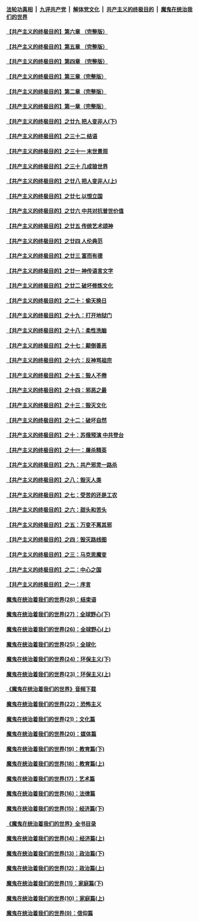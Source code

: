 ####  [法轮功真相](../../../../basic/blob/master/README.md?t=09280852) &nbsp;|&nbsp; [九评共产党](../../../../9ping.md/blob/master/README.md?t=09280852) &nbsp;|&nbsp; [解体党文化](../../../../jtdwh.md/blob/master/README.md?t=09280852)  &nbsp;|&nbsp; [共产主义的终极目的](../../../../gczydzjmd.md/blob/master/README.md?t=09280852) &nbsp;|&nbsp; [魔鬼在统治我们的世界](../../../../mgztzwmdsj.md/blob/master/README.md?t=09280852) 

#### [【共产主义的终极目的】第六章 （完整版）](../pages/nsc422/n11428913.md?t=09280852) 

#### [【共产主义的终极目的】第五章 （完整版）](../pages/nsc422/n11428912.md?t=09280852) 

#### [【共产主义的终极目的】第四章 （完整版）](../pages/nsc422/n11428907.md?t=09280852) 

#### [【共产主义的终极目的】第三章（完整版）](../pages/nsc422/n11428848.md?t=09280852) 

#### [【共产主义的终极目的】第二章（完整版）](../pages/nsc422/n11428831.md?t=09280852) 

#### [【共产主义的终极目的】第一章（完整版）](../pages/nsc422/n11417651.md?t=09280852) 

#### [【共产主义的终极目的】之廿九 把人变非人(下)](../pages/nsc422/n11344140.md?t=09280852) 

#### [【共产主义的终极目的】之三十二 结语](../pages/nsc422/n11360535.md?t=09280852) 

#### [【共产主义的终极目的】之三十一 末世景观](../pages/nsc422/n11351129.md?t=09280852) 

#### [【共产主义的终极目的】之三十 几成狼世界](../pages/nsc422/n11348280.md?t=09280852) 

#### [【共产主义的终极目的】之廿八 把人变非人(上)](../pages/nsc422/n11340492.md?t=09280852) 

#### [【共产主义的终极目的】之廿七 以恨立国](../pages/nsc422/n11336944.md?t=09280852) 

#### [【共产主义的终极目的】之廿六 中共对抗普世价值](../pages/nsc422/n11324785.md?t=09280852) 

#### [【共产主义的终极目的】之廿五 传统艺术颂神](../pages/nsc422/n11296396.md?t=09280852) 

#### [【共产主义的终极目的】之廿四 人伦典范](../pages/nsc422/n11296397.md?t=09280852) 

#### [【共产主义的终极目的】之廿三 富而有德](../pages/nsc422/n11283598.md?t=09280852) 

#### [【共产主义的终极目的】之廿一 神传语言文字](../pages/nsc422/n11263265.md?t=09280852) 

#### [【共产主义的终极目的】之廿二 破坏修炼文化](../pages/nsc422/n11245728.md?t=09280852) 

#### [【共产主义的终极目的】之二十：偷天换日](../pages/nsc422/n11238846.md?t=09280852) 

#### [【共产主义的终极目的】之十九：打开地狱门](../pages/nsc422/n11206376.md?t=09280852) 

#### [【共产主义的终极目的】之十八：柔性洗脑](../pages/nsc422/n11199994.md?t=09280852) 

#### [【共产主义的终极目的】之十七：颠倒善恶](../pages/nsc422/n11179782.md?t=09280852) 

#### [【共产主义的终极目的】之十六：反神骂祖宗](../pages/nsc422/n11166798.md?t=09280852) 

#### [【共产主义的终极目的】之十五：毁人不倦](../pages/nsc422/n11166792.md?t=09280852) 

#### [【共产主义的终极目的】之十四：邪恶之最](../pages/nsc422/n11150249.md?t=09280852) 

#### [【共产主义的终极目的】之十三：毁灭文化](../pages/nsc422/n11135227.md?t=09280852) 

#### [【共产主义的终极目的】之十二：破坏自然](../pages/nsc422/n11135214.md?t=09280852) 

#### [【共产主义的终极目的】之十：苏俄预演 中共登台](../pages/nsc422/n11118424.md?t=09280852) 

#### [【共产主义的终极目的】之十一：屠杀精英](../pages/nsc422/n11118442.md?t=09280852) 

#### [【共产主义的终极目的】之九：共产邪灵一路杀](../pages/nsc422/n11114139.md?t=09280852) 

#### [【共产主义的终极目的】之八：毁灭人类](../pages/nsc422/n11108503.md?t=09280852) 

#### [【共产主义的终极目的】之七：受苦的还是工农](../pages/nsc422/n11101809.md?t=09280852) 

#### [【共产主义的终极目的】之六：甜头和苦头](../pages/nsc422/n11096971.md?t=09280852) 

#### [【共产主义的终极目的】之五：万变不离其邪](../pages/nsc422/n11091285.md?t=09280852) 

#### [【共产主义的终极目的】之四：毁灭路线图](../pages/nsc422/n11086284.md?t=09280852) 

#### [【共产主义的终极目的】之三：马克思魔变](../pages/nsc422/n11061941.md?t=09280852) 

#### [【共产主义的终极目的】之二：中心之国](../pages/nsc422/n11047728.md?t=09280852) 

#### [【共产主义的终极目的】之一：序言](../pages/nsc422/n11086077.md?t=09280852) 

#### [魔鬼在统治着我们的世界(28)：结束语](../pages/nsc422/n10936246.md?t=09280852) 

#### [魔鬼在统治着我们的世界(27)：全球野心(下)](../pages/nsc422/n10928319.md?t=09280852) 

#### [魔鬼在统治着我们的世界(26)：全球野心(上)](../pages/nsc422/n10900318.md?t=09280852) 

#### [魔鬼在统治着我们的世界(25)：全球化](../pages/nsc422/n10788205.md?t=09280852) 

#### [魔鬼在统治着我们的世界(24)：环保主义(下)](../pages/nsc422/n10695307.md?t=09280852) 

#### [魔鬼在统治着我们的世界(23)：环保主义(上)](../pages/nsc422/n10688613.md?t=09280852) 

#### [《魔鬼在统治着我们的世界》音频下载](../pages/nsc422/n10635553.md?t=09280852) 

#### [魔鬼在统治着我们的世界(22)：恐怖主义](../pages/nsc422/n10614727.md?t=09280852) 

#### [魔鬼在统治着我们的世界(21)：文化篇](../pages/nsc422/n10597706.md?t=09280852) 

#### [魔鬼在统治着我们的世界(20)：媒体篇](../pages/nsc422/n10586579.md?t=09280852) 

#### [魔鬼在统治着我们的世界(19)：教育篇(下)](../pages/nsc422/n10564808.md?t=09280852) 

#### [魔鬼在统治着我们的世界(18)：教育篇(上)](../pages/nsc422/n10526970.md?t=09280852) 

#### [魔鬼在统治着我们的世界(17)：艺术篇](../pages/nsc422/n10499093.md?t=09280852) 

#### [魔鬼在统治着我们的世界(16)：法律篇](../pages/nsc422/n10485969.md?t=09280852) 

#### [魔鬼在统治着我们的世界(15)：经济篇(下)](../pages/nsc422/n10469975.md?t=09280852) 

#### [《魔鬼在统治着我们的世界》全书目录](../pages/nsc422/n10464261.md?t=09280852) 

#### [魔鬼在统治着我们的世界(14)：经济篇(上)](../pages/nsc422/n10457370.md?t=09280852) 

#### [魔鬼在统治着我们的世界(13)：政治篇(下)](../pages/nsc422/n10448270.md?t=09280852) 

#### [魔鬼在统治着我们的世界(12)：政治篇(上)](../pages/nsc422/n10444576.md?t=09280852) 

#### [魔鬼在统治着我们的世界(11)：家庭篇(下)](../pages/nsc422/n10440961.md?t=09280852) 

#### [魔鬼在统治着我们的世界(10)：家庭篇(上)](../pages/nsc422/n10435448.md?t=09280852) 

#### [魔鬼在统治着我们的世界(9)：信仰篇](../pages/nsc422/n10432159.md?t=09280852) 

